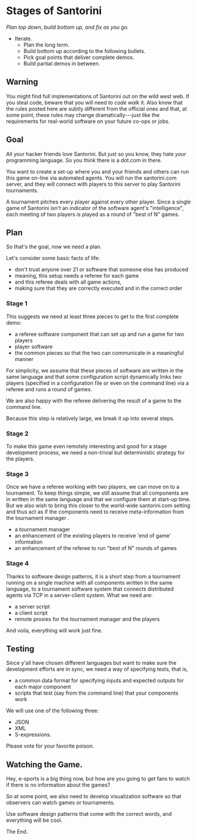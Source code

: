 # Stages of Santorini 

_Plan top down, build bottom up, and fix as you go._

- Iterate. 
  - Plan the long term. 
  - Build bottom up according to the following bullets. 
  - Pick goal points that deliver complete demos. 
  - Build partial demos in between. 

## Warning 

You might find full implementations of Santorini out on the wild west
web. If you steal code, beware that you will need to *code walk* it. 
Also know that the rules posted here are subtly different from the official
ones and that, at some point, these rules may change dramatically---just
like the requirements for real-world software on your future co-ops or
jobs. 


## Goal 

All your hacker friends love Santorini. But just so you know, they hate
*your* programming language. So you think there is a dot.com in there.

You want to create a set-up where you and your friends and others can run
this game on-line via automated agents. You will run the santorini.com
server, and they will connect with players to this server to play Santorini
tournaments.

A tournament pitches every player against every other player. Since a
single game of Santorini isn't an indicator of the software agent's
"intelligence", each meeting of two players is played as a round of "best
of N" games. 

## Plan 

So that's the goal, now we need a plan. 

Let's consider some basic facts of life: 

- don't trust anyone over 21 or software that someone else has produced 
- meaning, this setup needs a referee for each game 
- and this referee deals with all game actions, 
- making sure that they are correctly executed and in the correct order 

### Stage 1 

This suggests we need at least three pieces to get to the first complete
demo: 

- a referee software component that can set up and run a game for two players
- player software 
- the common pieces so that the two can communicate in a meaningful manner 

For simplicity, we assume that these pieces of software are written in the
same language and that some configuration script dynamically links two 
players (specified in a configuration file or even on the command line) 
via a referee and runs a round of games. 

We are also happy with the referee delivering the result of a game to the
command line.

Because this step is relatively large, we break it up into several steps.

### Stage 2

To make this game even remotely interesting and good for a stage
development process, we need a non-trivial but deterministic strategy for
the players. 

### Stage 3

Once we have a referee working with two players, we can move on to a
tournament. To keep things simple, we still assume that all components are
in written in the same language and that we configure them at start-up
time. But we also wish to bring this closer to the world-wide santorini.com
setting and thus act as if the components need to receive meta-information
from the tournament manager . 

- a tournament manager 
- an enhancement of the existing players to receive 'end of game' information
- an enhancement of the referee to run "best of N" rounds of games 

### Stage 4 

Thanks to software design patterns, it is a short step from a tournament
running on a single machine with all components written in the same
language, to a tournament software system that connects distributed agents
via TCP in a server-client system. What we need are: 

- a server script 
- a client script 
- remote proxies for the tournament manager and the players 

And voila, everything will work just fine. 

## Testing 

Since y'all have chosen different languages but want to make sure the
development efforts are in sync, we need a way of specifying tests, that
is, 

- a common data format for specifying inputs and expected outputs for each major component
- scripts that test (say from the command line) that your components work 

We will use one of the following three: 

- JSON 
- XML 
- S-expressions. 

Please vote for your favorite poison. 

## Watching the Game. 

Hey, e-sports is a big thing now, but how are you going to get fans to
watch if there is no information about the games? 

So at some point, we also need to develop visualization software so that
observers can watch games or tournaments. 

Use software design patterns that come with the correct words, and
everything will be cool. 

The End.
